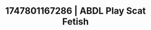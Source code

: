---
categories:
- Erotic vulnerability
- Facial finish
- Slow undress
- Football-themed kink
- Pegging play
image: /assets/images/1747801167286.jpg
layout: post
seo:
  description: Featured content with artistic Scat Fetish, ABDL Play. HD images available.
  keywords: Scat Fetish, ABDL Play
  og_image: /assets/images/1747801167286.jpg
  schema_type: VisualArtwork
tags:
- ABDL Play
- Scat Fetish
- '#1747801167286'
title: 1747801167286 | ABDL Play Scat Fetish
---